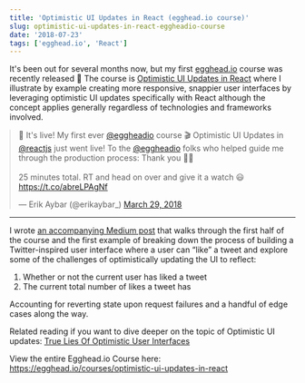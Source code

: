```yaml
---
title: 'Optimistic UI Updates in React (egghead.io course)'
slug: optimistic-ui-updates-in-react-eggheadio-course
date: '2018-07-23'
tags: ['egghead.io', 'React']
---
```


It's been out for several months now, but my first [egghead.io](https://egghead.io/) course was recently released 🎉 The course is [Optimistic UI Updates in React](https://egghead.io/courses/optimistic-ui-updates-in-react) where I illustrate by example creating more responsive, snappier user interfaces by leveraging optimistic UI updates specifically with React although the concept applies generally regardless of technologies and frameworks involved.

<style>
.twitter-tweet {
  margin: 0 auto;
}
</style>
<blockquote class="twitter-tweet" data-lang="en"><p lang="en" dir="ltr">🎉 It&#39;s live! My first ever <a href="https://twitter.com/eggheadio?ref_src=twsrc%5Etfw">@eggheadio</a> course 🎬 Optimistic UI Updates in <a href="https://twitter.com/reactjs?ref_src=twsrc%5Etfw">@reactjs</a> just went live! To the <a href="https://twitter.com/eggheadio?ref_src=twsrc%5Etfw">@eggheadio</a> folks who helped guide me through the production process: Thank you 🙏🏼<br><br>25 minutes total. RT and head on over and give it a watch 😃<a href="https://t.co/abreLPAgNf">https://t.co/abreLPAgNf</a></p>&mdash; Erik Aybar (@erikaybar_) <a href="https://twitter.com/erikaybar_/status/979410572545544192?ref_src=twsrc%5Etfw">March 29, 2018</a></blockquote>
<script async src="https://platform.twitter.com/widgets.js" charset="utf-8"></script>

---

I wrote [an accompanying Medium post](https://medium.com/@_erikaybar/optimistic-ui-updates-in-react-9e139ffa2e45) that walks through the first half of the course and the first example of breaking down the process of building a Twitter-inspired user interface where a user can “like” a tweet and explore some of the challenges of optimistically updating the UI to reflect:

1. Whether or not the current user has liked a tweet
2. The current total number of likes a tweet has

Accounting for reverting state upon request failures and a handful of edge cases along the way.

Related reading if you want to dive deeper on the topic of Optimistic UI updates: [True Lies Of Optimistic User Interfaces](https://www.smashingmagazine.com/2016/11/true-lies-of-optimistic-user-interfaces/)

View the entire Egghead.io Course here: https://egghead.io/courses/optimistic-ui-updates-in-react

